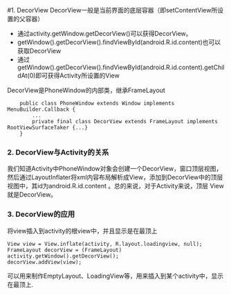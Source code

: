#1. DecorView
DecorView一般是当前界面的底层容器（即setContentView所设置的父容器）

* 通过activity.getWindow.getDecorView()可以获得DecorView。
* getWindow().getDecorView().findViewById(android.R.id.content)也可以获取DecorView
* 通过getWindow().getDecorView().findViewById(android.R.id.content).getChildAt(0)即可获得Activity所设置的View

DecorView是PhoneWindow的内部类，继承FrameLayout

		public class PhoneWindow extends Window implements MenuBuilder.Callback {
			...
			private final class DecorView extends FrameLayout implements RootViewSurfaceTaker {...}
		}

### 2. DecorView与Activity的关系
我们知道Activity中PhoneWindow对象会创建一个DecorView，窗口顶层视图，然后通过LayoutInflater将xml内容布局解析成View，添加到DecorView中的顶层视图中，其id为android.R.id.content 。总的来说，对于Activity来说，顶层	View就是DecorView。

### 3. DecorView的应用

将view插入到activity的根view中，并且显示是在最顶上

	View view = View.inflate(activity, R.layout.loadingview, null);
	FrameLayout decorView = (FrameLayout) activity.getWindow().getDecorView();
	decorView.addView(view);

可以用来制作EmptyLayout、LoadingView等，用来插入到某个activity中，显示在最顶上.


